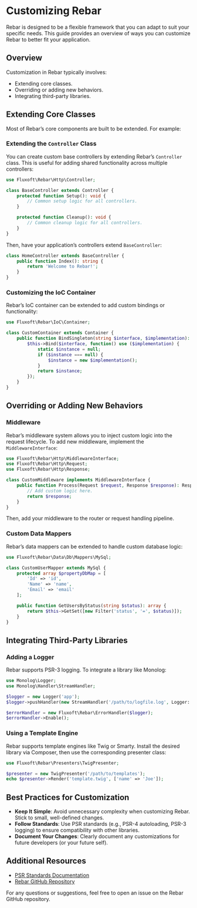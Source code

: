 # Customizing Rebar

Rebar is designed to be a flexible framework that you can adapt to suit your specific needs. This guide provides an overview of ways you can customize Rebar to better fit your application.

## Overview
Customization in Rebar typically involves:
- Extending core classes.
- Overriding or adding new behaviors.
- Integrating third-party libraries.

## Extending Core Classes
Most of Rebar’s core components are built to be extended. For example:

### Extending the `Controller` Class
You can create custom base controllers by extending Rebar’s `Controller` class. This is useful for adding shared functionality across multiple controllers:

```php
use Fluxoft\Rebar\Http\Controller;

class BaseController extends Controller {
    protected function Setup(): void {
        // Common setup logic for all controllers.
    }

    protected function Cleanup(): void {
        // Common cleanup logic for all controllers.
    }
}
```

Then, have your application’s controllers extend `BaseController`:

```php
class HomeController extends BaseController {
    public function Index(): string {
        return 'Welcome to Rebar!';
    }
}
```

### Customizing the IoC Container
Rebar’s IoC container can be extended to add custom bindings or functionality:

```php
use Fluxoft\Rebar\IoC\Container;

class CustomContainer extends Container {
    public function BindSingleton(string $interface, $implementation): void {
        $this->Bind($interface, function() use ($implementation) {
            static $instance = null;
            if ($instance === null) {
                $instance = new $implementation();
            }
            return $instance;
        });
    }
}
```

## Overriding or Adding New Behaviors

### Middleware
Rebar’s middleware system allows you to inject custom logic into the request lifecycle. To add new middleware, implement the `MiddlewareInterface`:

```php
use Fluxoft\Rebar\Http\MiddlewareInterface;
use Fluxoft\Rebar\Http\Request;
use Fluxoft\Rebar\Http\Response;

class CustomMiddleware implements MiddlewareInterface {
    public function Process(Request $request, Response $response): Response {
        // Add custom logic here.
        return $response;
    }
}
```

Then, add your middleware to the router or request handling pipeline.

### Custom Data Mappers
Rebar’s data mappers can be extended to handle custom database logic:

```php
use Fluxoft\Rebar\Data\Db\Mappers\MySql;

class CustomUserMapper extends MySql {
    protected array $propertyDbMap = [
        'Id' => 'id',
        'Name' => 'name',
        'Email' => 'email'
    ];

    public function GetUsersByStatus(string $status): array {
        return $this->GetSet([new Filter('status', '=', $status)]);
    }
}
```

## Integrating Third-Party Libraries

### Adding a Logger
Rebar supports PSR-3 logging. To integrate a library like Monolog:

```php
use Monolog\Logger;
use Monolog\Handler\StreamHandler;

$logger = new Logger('app');
$logger->pushHandler(new StreamHandler('/path/to/logfile.log', Logger::DEBUG));

$errorHandler = new Fluxoft\Rebar\ErrorHandler($logger);
$errorHandler->Enable();
```

### Using a Template Engine
Rebar supports template engines like Twig or Smarty. Install the desired library via Composer, then use the corresponding presenter class:

```php
use Fluxoft\Rebar\Presenters\TwigPresenter;

$presenter = new TwigPresenter('/path/to/templates');
echo $presenter->Render('template.twig', ['name' => 'Joe']);
```

## Best Practices for Customization
- **Keep It Simple**: Avoid unnecessary complexity when customizing Rebar. Stick to small, well-defined changes.
- **Follow Standards**: Use PSR standards (e.g., PSR-4 autoloading, PSR-3 logging) to ensure compatibility with other libraries.
- **Document Your Changes**: Clearly document any customizations for future developers (or your future self).

## Additional Resources
- [PSR Standards Documentation](https://www.php-fig.org/psr/)
- [Rebar GitHub Repository](https://github.com/fluxoft/rebar)

For any questions or suggestions, feel free to open an issue on the Rebar GitHub repository.
